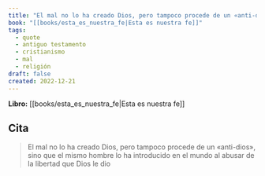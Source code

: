 ```yaml
---
title: "El mal no lo ha creado Dios, pero tampoco procede de un «anti-dios», sino que el..."
book: "[[books/esta_es_nuestra_fe|Esta es nuestra fe]]"
tags:
  - quote
  - antiguo testamento
  - cristianismo
  - mal
  - religión
draft: false
created: 2022-12-21
---
```


**Libro:** [[books/esta_es_nuestra_fe|Esta es nuestra fe]]

## Cita
> El mal no lo ha creado Dios, pero tampoco procede de un «anti-dios», sino que el mismo hombre lo ha introducido en el mundo al abusar de la libertad que Dios le dio
